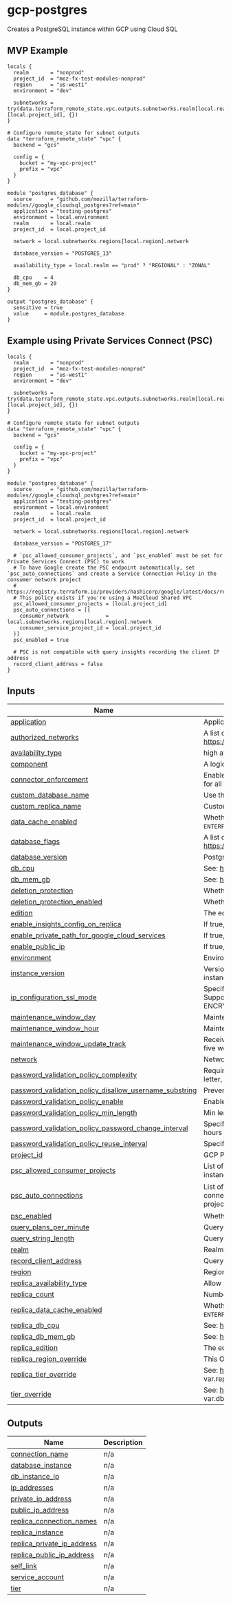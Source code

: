<!-- BEGIN_TF_DOCS -->
# gcp-postgres
Creates a PostgreSQL instance within GCP using Cloud SQL

## MVP Example

```hcl
locals {
  realm       = "nonprod"
  project_id  = "moz-fx-test-modules-nonprod"
  region      = "us-west1"
  environment = "dev"

  subnetworks = try(data.terraform_remote_state.vpc.outputs.subnetworks.realm[local.realm][local.project_id], {})
}

# Configure remote_state for subnet outputs
data "terraform_remote_state" "vpc" {
  backend = "gcs"

  config = {
    bucket = "my-vpc-project"
    prefix = "vpc"
  }
}

module "postgres_database" {
  source      = "github.com/mozilla/terraform-modules//google_cloudsql_postgres?ref=main"
  application = "testing-postgres"
  environment = local.environment
  realm       = local.realm
  project_id  = local.project_id

  network = local.subnetworks.regions[local.region].network

  database_version = "POSTGRES_13"

  availability_type = local.realm == "prod" ? "REGIONAL" : "ZONAL"

  db_cpu    = 4
  db_mem_gb = 20
}

output "postgres_database" {
  sensitive = true
  value     = module.postgres_database
}
```

## Example using Private Services Connect (PSC)
```hcl
locals {
  realm       = "nonprod"
  project_id  = "moz-fx-test-modules-nonprod"
  region      = "us-west1"
  environment = "dev"

  subnetworks = try(data.terraform_remote_state.vpc.outputs.subnetworks.realm[local.realm][local.project_id], {})
}

# Configure remote_state for subnet outputs
data "terraform_remote_state" "vpc" {
  backend = "gcs"

  config = {
    bucket = "my-vpc-project"
    prefix = "vpc"
  }
}

module "postgres_database" {
  source      = "github.com/mozilla/terraform-modules//google_cloudsql_postgres?ref=main"
  application = "testing-postgres"
  environment = local.environment
  realm       = local.realm
  project_id  = local.project_id

  network = local.subnetworks.regions[local.region].network

  database_version = "POSTGRES_17"

  # `psc_allowed_consumer_projects`, and `psc_enabled` must be set for Private Services Connect (PSC) to work
  # To have Google create the PSC endpoint automatically, set `psc_auto_connections` and create a Service Connection Policy in the consumer network project
  # https://registry.terraform.io/providers/hashicorp/google/latest/docs/resources/network_connectivity_service_connection_policy
  # This policy exists if you're using a MozCloud Shared VPC
  psc_allowed_consumer_projects = [local.project_id]
  psc_auto_connections = [{
    consumer_network            = local.subnetworks.regions[local.region].network
    consumer_service_project_id = local.project_id
  }]
  psc_enabled = true

  # PSC is not compatible with query insights recording the client IP address
  record_client_address = false
}
```

## Inputs

| Name | Description | Type | Default | Required |
|------|-------------|------|---------|:--------:|
| <a name="input_application"></a> [application](#input\_application) | Application e.g., bouncer. | `string` | n/a | yes |
| <a name="input_authorized_networks"></a> [authorized\_networks](#input\_authorized\_networks) | A list of authorized\_network maps: https://www.terraform.io/docs/providers/google/r/sql_database_instance.html | `list(any)` | `[]` | no |
| <a name="input_availability_type"></a> [availability\_type](#input\_availability\_type) | high availability (REGIONAL) or single zone (ZONAL) | `string` | `"REGIONAL"` | no |
| <a name="input_component"></a> [component](#input\_component) | A logical component of an application | `string` | `"db"` | no |
| <a name="input_connector_enforcement"></a> [connector\_enforcement](#input\_connector\_enforcement) | Enables the enforcement of Cloud SQL Auth Proxy or Cloud SQL connectors for all the connections. If enabled, all the direct connections are rejected. | `string` | `null` | no |
| <a name="input_custom_database_name"></a> [custom\_database\_name](#input\_custom\_database\_name) | Use this field for custom database name. | `string` | `""` | no |
| <a name="input_custom_replica_name"></a> [custom\_replica\_name](#input\_custom\_replica\_name) | Custom database replica name. | `string` | `""` | no |
| <a name="input_data_cache_enabled"></a> [data\_cache\_enabled](#input\_data\_cache\_enabled) | Whether data cache is enabled for the instance. Only available for `ENTERPRISE_PLUS` edition instances. | `bool` | `true` | no |
| <a name="input_database_flags"></a> [database\_flags](#input\_database\_flags) | A list of database flag maps: https://www.terraform.io/docs/providers/google/r/sql_database_instance.html | `list(any)` | `[]` | no |
| <a name="input_database_version"></a> [database\_version](#input\_database\_version) | Postgres version e.g., POSTGRES\_17 | `string` | `"POSTGRES_17"` | no |
| <a name="input_db_cpu"></a> [db\_cpu](#input\_db\_cpu) | See: https://cloud.google.com/sql/pricing#2nd-gen-pricing | `string` | `"2"` | no |
| <a name="input_db_mem_gb"></a> [db\_mem\_gb](#input\_db\_mem\_gb) | See: https://cloud.google.com/sql/pricing#2nd-gen-pricing | `string` | `"12"` | no |
| <a name="input_deletion_protection"></a> [deletion\_protection](#input\_deletion\_protection) | Whether the instance is protected from deletion (TF) | `bool` | `true` | no |
| <a name="input_deletion_protection_enabled"></a> [deletion\_protection\_enabled](#input\_deletion\_protection\_enabled) | Whether the instance is protected from deletion (API) | `bool` | `true` | no |
| <a name="input_edition"></a> [edition](#input\_edition) | The edition of the instance, can be `ENTERPRISE` or `ENTERPRISE_PLUS`. | `string` | `"ENTERPRISE"` | no |
| <a name="input_enable_insights_config_on_replica"></a> [enable\_insights\_config\_on\_replica](#input\_enable\_insights\_config\_on\_replica) | If true, will allow enable insights config on replica | `bool` | `false` | no |
| <a name="input_enable_private_path_for_google_cloud_services"></a> [enable\_private\_path\_for\_google\_cloud\_services](#input\_enable\_private\_path\_for\_google\_cloud\_services) | If true, will allow Google Cloud Services access over private IP. | `bool` | `false` | no |
| <a name="input_enable_public_ip"></a> [enable\_public\_ip](#input\_enable\_public\_ip) | If true, will assign a public IP to database instance. | `bool` | `false` | no |
| <a name="input_environment"></a> [environment](#input\_environment) | Environment e.g., stage. | `string` | n/a | yes |
| <a name="input_instance_version"></a> [instance\_version](#input\_instance\_version) | Version of database. Use this field if you need to spin up a new database instance. | `string` | `"v1"` | no |
| <a name="input_ip_configuration_ssl_mode"></a> [ip\_configuration\_ssl\_mode](#input\_ip\_configuration\_ssl\_mode) | Specify how SSL connection should be enforced in DB connections. Supported values are ALLOW\_UNENCRYPTED\_AND\_ENCRYPTED, ENCRYPTED\_ONLY, and TRUSTED\_CLIENT\_CERTIFICATE\_REQUIRED | `string` | `"ALLOW_UNENCRYPTED_AND_ENCRYPTED"` | no |
| <a name="input_maintenance_window_day"></a> [maintenance\_window\_day](#input\_maintenance\_window\_day) | Maintenance window day | `number` | `1` | no |
| <a name="input_maintenance_window_hour"></a> [maintenance\_window\_hour](#input\_maintenance\_window\_hour) | Maintenance window hour | `number` | `17` | no |
| <a name="input_maintenance_window_update_track"></a> [maintenance\_window\_update\_track](#input\_maintenance\_window\_update\_track) | Receive updates after one week (canary) or after two weeks (stable) or after five weeks (week5) of notification. | `string` | `"stable"` | no |
| <a name="input_network"></a> [network](#input\_network) | Network where the private peering should attach. | `string` | `"default"` | no |
| <a name="input_password_validation_policy_complexity"></a> [password\_validation\_policy\_complexity](#input\_password\_validation\_policy\_complexity) | Require complex password, must contain an uppercase letter, lowercase letter, number, and symbol | `bool` | `false` | no |
| <a name="input_password_validation_policy_disallow_username_substring"></a> [password\_validation\_policy\_disallow\_username\_substring](#input\_password\_validation\_policy\_disallow\_username\_substring) | Prevents the use of the username in the password | `bool` | `false` | no |
| <a name="input_password_validation_policy_enable"></a> [password\_validation\_policy\_enable](#input\_password\_validation\_policy\_enable) | Enable password validation policy | `bool` | `false` | no |
| <a name="input_password_validation_policy_min_length"></a> [password\_validation\_policy\_min\_length](#input\_password\_validation\_policy\_min\_length) | Min length for password | `number` | `0` | no |
| <a name="input_password_validation_policy_password_change_interval"></a> [password\_validation\_policy\_password\_change\_interval](#input\_password\_validation\_policy\_password\_change\_interval) | Specifies the minimum duration after which you can change the password in hours | `string` | `"0s"` | no |
| <a name="input_password_validation_policy_reuse_interval"></a> [password\_validation\_policy\_reuse\_interval](#input\_password\_validation\_policy\_reuse\_interval) | Specifies the number of previous passwords that can't be reused | `number` | `0` | no |
| <a name="input_project_id"></a> [project\_id](#input\_project\_id) | GCP Project ID | `string` | `null` | no |
| <a name="input_psc_allowed_consumer_projects"></a> [psc\_allowed\_consumer\_projects](#input\_psc\_allowed\_consumer\_projects) | List of consumer projects that are allow-listed for PSC connections to this instance | `list(string)` | `[]` | no |
| <a name="input_psc_auto_connections"></a> [psc\_auto\_connections](#input\_psc\_auto\_connections) | List of consumer networks and projects to automatically create PSC connections in. Requires a service connection policy in the consumer network project to work | `list(object({ consumer_network = string, consumer_service_project_id = string }))` | `[]` | no |
| <a name="input_psc_enabled"></a> [psc\_enabled](#input\_psc\_enabled) | Whether PSC connectivity is enabled for this instance | `bool` | `false` | no |
| <a name="input_query_plans_per_minute"></a> [query\_plans\_per\_minute](#input\_query\_plans\_per\_minute) | Query Insights: sampling rate | `number` | `5` | no |
| <a name="input_query_string_length"></a> [query\_string\_length](#input\_query\_string\_length) | Query Insights: length of queries | `number` | `1024` | no |
| <a name="input_realm"></a> [realm](#input\_realm) | Realm e.g., nonprod. | `string` | n/a | yes |
| <a name="input_record_client_address"></a> [record\_client\_address](#input\_record\_client\_address) | Query Insights: store client IP address | `bool` | `true` | no |
| <a name="input_region"></a> [region](#input\_region) | Region where database should be provisioned. | `string` | `"us-west1"` | no |
| <a name="input_replica_availability_type"></a> [replica\_availability\_type](#input\_replica\_availability\_type) | Allow setting availability configuration of replica | `string` | `"ZONAL"` | no |
| <a name="input_replica_count"></a> [replica\_count](#input\_replica\_count) | Number of instances | `number` | `0` | no |
| <a name="input_replica_data_cache_enabled"></a> [replica\_data\_cache\_enabled](#input\_replica\_data\_cache\_enabled) | Whether data cache is enabled for the replica instance. Only available for `ENTERPRISE_PLUS` edition instances. | `bool` | `true` | no |
| <a name="input_replica_db_cpu"></a> [replica\_db\_cpu](#input\_replica\_db\_cpu) | See: https://cloud.google.com/sql/pricing#2nd-gen-pricing | `string` | `"2"` | no |
| <a name="input_replica_db_mem_gb"></a> [replica\_db\_mem\_gb](#input\_replica\_db\_mem\_gb) | See: https://cloud.google.com/sql/pricing#2nd-gen-pricing | `string` | `"12"` | no |
| <a name="input_replica_edition"></a> [replica\_edition](#input\_replica\_edition) | The edition of the replica instance, can be `ENTERPRISE` or `ENTERPRISE_PLUS`. | `string` | `"ENTERPRISE"` | no |
| <a name="input_replica_region_override"></a> [replica\_region\_override](#input\_replica\_region\_override) | This OVERRIDES var.region for replicas (replicas use var.region per default). | `string` | `null` | no |
| <a name="input_replica_tier_override"></a> [replica\_tier\_override](#input\_replica\_tier\_override) | See: https://cloud.google.com/sql/pricing#2nd-gen-pricing. This OVERRIDES var.replica\_db\_cpu and var.replica\_db\_mem\_gb | `string` | `null` | no |
| <a name="input_tier_override"></a> [tier\_override](#input\_tier\_override) | See: https://cloud.google.com/sql/pricing#2nd-gen-pricing. This OVERRIDES var.db\_cpu and var.db\_mem\_gb | `string` | `""` | no |

## Outputs

| Name | Description |
|------|-------------|
| <a name="output_connection_name"></a> [connection\_name](#output\_connection\_name) | n/a |
| <a name="output_database_instance"></a> [database\_instance](#output\_database\_instance) | n/a |
| <a name="output_db_instance_ip"></a> [db\_instance\_ip](#output\_db\_instance\_ip) | n/a |
| <a name="output_ip_addresses"></a> [ip\_addresses](#output\_ip\_addresses) | n/a |
| <a name="output_private_ip_address"></a> [private\_ip\_address](#output\_private\_ip\_address) | n/a |
| <a name="output_public_ip_address"></a> [public\_ip\_address](#output\_public\_ip\_address) | n/a |
| <a name="output_replica_connection_names"></a> [replica\_connection\_names](#output\_replica\_connection\_names) | n/a |
| <a name="output_replica_instance"></a> [replica\_instance](#output\_replica\_instance) | n/a |
| <a name="output_replica_private_ip_address"></a> [replica\_private\_ip\_address](#output\_replica\_private\_ip\_address) | n/a |
| <a name="output_replica_public_ip_address"></a> [replica\_public\_ip\_address](#output\_replica\_public\_ip\_address) | n/a |
| <a name="output_self_link"></a> [self\_link](#output\_self\_link) | n/a |
| <a name="output_service_account"></a> [service\_account](#output\_service\_account) | n/a |
| <a name="output_tier"></a> [tier](#output\_tier) | n/a |  
<!-- END_TF_DOCS -->
